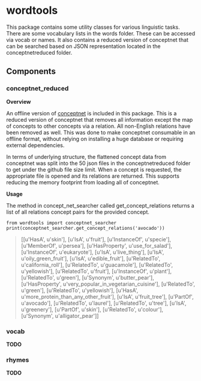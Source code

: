 # wordtools
This package contains some utility classes for various linguistic tasks. There are some vocabulary lists in the words folder. These can be accessed via vocab or names. It also contains a reduced version of conceptnet that can be searched based on JSON representation located in the conceptnetreduced folder.

## Components

### conceptnet_reduced
**Overview**

An offline version of [conceptnet](http://conceptnet5.media.mit.edu/) is included in this package. This is a reduced version of conceptnet that removes all information except the map of concepts to other concepts via a relation. All non-English relations have been removed as well. This was done to make conceptnet consumable in an offline format, without relying on installing a huge database or requiring external dependencies.

In terms of underlying structure, the flattened concept data from conceptnet was split into the 50 json files in the conceptnetreduced folder to get under the github file size limit. When a concept is requested, the appropriate file is opened and its relations are returned. This supports reducing the memory footprint from loading all of conceptnet.

**Usage**

The method in concept_net_searcher called get_concept_relations returns a list of all relations concept pairs for the provided concept.

    from wordtools import conceptnet_searcher
    print(conceptnet_searcher.get_concept_relations('avocado'))

>[[u'HasA', u'skin'], [u'IsA', u'fruit'], [u'InstanceOf', u'specie'], [u'MemberOf', u'persea'], [u'HasProperty',     u'use_for_salad'], [u'InstanceOf', u'eukaryote'], [u'IsA', u'live_thing'], [u'IsA', u'oily_green_fruit'], [u'IsA', u'edible_fruit'], [u'RelatedTo', u'california_roll'], [u'RelatedTo', u'guacamole'], [u'RelatedTo', u'yellowish'], [u'RelatedTo', u'fruit'], [u'InstanceOf', u'plant'], [u'RelatedTo', u'green'], [u'Synonym', u'butter_pear'], [u'HasProperty', u'very_popular_in_vegetarian_cuisine'], [u'RelatedTo', u'green'], [u'RelatedTo', u'yellowish'], [u'HasA', u'more_protein_than_any_other_fruit'], [u'IsA', u'fruit_tree'], [u'PartOf', u'avocado'], [u'RelatedTo', u'laurel'], [u'RelatedTo', u'tree'], [u'IsA', u'greenery'], [u'PartOf', u'skin'], [u'RelatedTo', u'colour'], [u'Synonym', u'alligator_pear']]

### vocab
**TODO**
### rhymes
**TODO**

